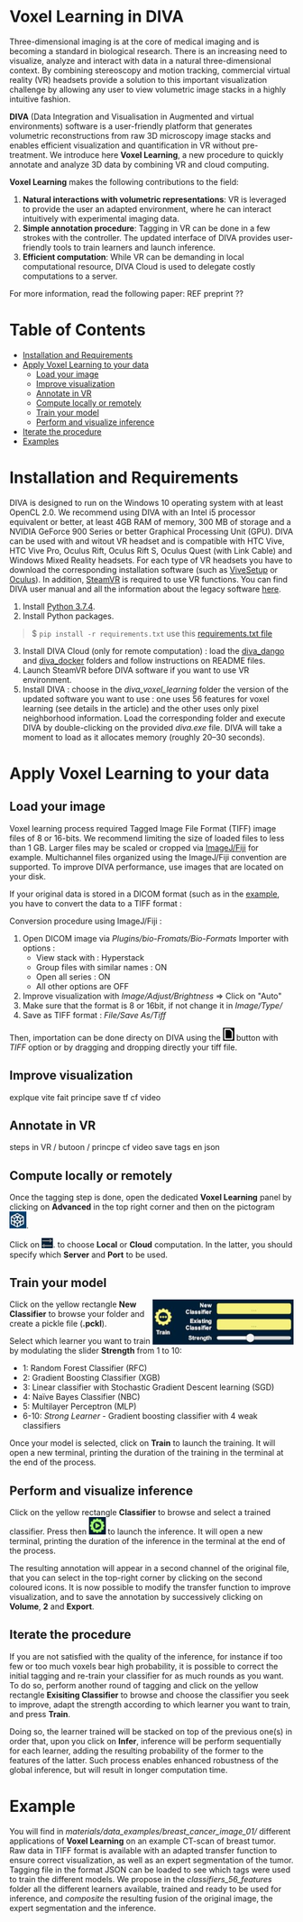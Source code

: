 # Voxel Learning in DIVA

Three-dimensional imaging is at the core of medical imaging and is becoming a standard in biological research. There is an increasing need to visualize, analyze and interact with data in a natural three-dimensional context. By combining stereoscopy and motion tracking, commercial virtual reality (VR) headsets provide a solution to this important visualization challenge by allowing any user to view volumetric image stacks in a highly intuitive fashion.

**DIVA** (Data Integration and Visualisation in Augmented and virtual environments) software is a user-friendly platform that generates volumetric reconstructions from raw 3D microscopy image stacks and enables efficient visualization and quantification in VR without pre-treatment. We introduce here **Voxel Learning**, a new procedure to quickly annotate and analyze 3D data by combining VR and cloud computing.

**Voxel Learning** makes the following contributions to the field:
1. **Natural interactions with volumetric representations**: VR is leveraged to provide the user an adapted environment, where he can interact intuitively with experimental imaging data.
2. **Simple annotation procedure**: Tagging in VR can be done in a few strokes with the controller. The updated interface of DIVA provides user-friendly tools to train learners and launch inference.
3. **Efficient computation**: While VR can be demanding in local computational resource, DIVA Cloud is used to delegate costly computations to a server.

For more information, read the following paper: REF preprint ?? 


# Table of Contents
- [Installation and Requirements](#installation-and-requirements)
- [Apply Voxel Learning to your data](#apply-voxel-learning-to-your-data)
  * [Load your image](#load-your-image)
  * [Improve visualization](#improve-visualization)
  * [Annotate in VR](#annotate-in-vr)
  * [Compute locally or remotely](#compute-locally-or-remotely)
  * [Train your model](#train-your-model)
  * [Perform and visualize inference](#perform-and-visualize-inference)
- [Iterate the procedure](#iterate-the-procedure)
- [Examples](#examples)


# Installation and Requirements
DIVA is designed to run on the Windows 10 operating system with at least OpenCL 2.0. We recommend using DIVA with an Intel i5 processor equivalent or better, at least 4GB RAM of memory, 300 MB of storage and a NVIDIA GeForce 900 Series or better Graphical Processing Unit (GPU). DIVA can be used with and witout VR headset and is compatible with HTC Vive, HTC Vive Pro, Oculus Rift, Oculus Rift S, Oculus Quest (with Link Cable) and Windows Mixed Reality headsets. For each type of VR headsets you have to download the corresponding installation software (such as [ViveSetup](https://www.vive.com/fr/setup/pc-vr/) or [Oculus](https://www.oculus.com/setup/?locale=fr_FR)). In addition, [SteamVR](https://www.steamvr.com/fr/) is required to use VR functions. You can find DIVA user manual and all the information about the legacy software [here](https://diva.pasteur.fr/). 

1. Install [Python 3.7.4](https://www.python.org/downloads/windows/).
2. Install Python packages.
> $ `pip install -r requirements.txt` use this [requirements.txt file](/diva_cloud/diva_django/requirements.txt)
3. Install DIVA Cloud (only for remote computation) : load the [diva_dango](/diva_cloud/diva_django/) and [diva_docker](/diva_cloud/diva_docker) folders and follow instructions on README files.
4. Launch SteamVR before DIVA software if you want to use VR environment.
5. Install DIVA : choose in the *diva_voxel_learning* folder the version of the updated software you want to use : one uses 56 features for voxel learning (see details in the article) and the other uses only pixel neighborhood information. Load the corresponding folder and execute DIVA by double-clicking on the provided *diva.exe* file. DIVA will take a moment to load as it allocates memory (roughly 20–30 seconds).

# Apply Voxel Learning to your data

## Load your image
Voxel learning process required Tagged Image File Format (TIFF) image files of 8 or 16-bits. We recommend limiting the size of loaded files to less than 1 GB. Larger files may be scaled or
cropped via [ImageJ/Fiji](https://imagej.net/software/fiji/downloads) for example. Multichannel files organized using the ImageJ/Fiji convention are supported. To improve DIVA performance, use images that are located on your disk.

If your original data is stored in a DICOM format (such as in the [example](/materials/data_examples/breast_cancer_image_01/raw_data/), you have to convert the data to a TIFF format :

Conversion procedure using ImageJ/Fiji : 
1) Open DICOM image via *Plugins/bio-Fromats/Bio-Formats* Importer with options :
    - View stack with : Hyperstack
    - Group files with similar names : ON
    - Open all series : ON
    - All other options are OFF
2) Improve visualization with *Image/Adjust/Brightness* => Click on "Auto"
3) Make sure that the format is 8 or 16bit, if not change it in *Image/Type/* 
4) Save as TIFF format : *File/Save As/Tiff*

Then, importation can be done directy on DIVA using the <img src="materials/diva_buttons/diva_file_explorer_button.JPG" width="20px" /> button with *TIFF* option or by dragging and dropping directly your tiff file. 

## Improve visualization
explque vite fait principe
save tf
cf video

## Annotate in VR
steps in VR / butoon / princpe
cf video
save tags en json

## Compute locally or remotely
Once the tagging step is done, open the dedicated **Voxel Learning** panel by clicking on **Advanced** in the top right corner and then on the pictogram <img src="materials/diva_buttons/diva_voxel_learning_button.JPG" width="30px" />. 

Click on <img src="materials/diva_buttons/diva_double_arrow_button.JPG" width="20px" />. to choose **Local** or **Cloud** computation. In the latter, you should specify which **Server** and **Port** to be used.


## Train your model

<img align="right" src="materials/diva_buttons/diva_train_panel.JPG" width="250px" />

Click on the yellow rectangle **New Classifier** to browse your folder and create a pickle file (**.pckl**).

Select which learner you want to train by modulating the slider **Strength** from 1 to 10:

 - 1: Random Forest Classifier (RFC)
 - 2: Gradient Boosting Classifier (XGB)
 - 3: Linear classifier with Stochastic Gradient Descent learning (SGD)
 - 4: Naïve Bayes Classifier (NBC)
 - 5: Multilayer Perceptron (MLP)
 - 6-10: *Strong Learner* - Gradient boosting classifier with 4 weak classifiers 

Once your model is selected, click on **Train** to launch the training. It will open a new terminal, printing the duration of the training in the terminal at the end of the process.
  
## Perform and visualize inference

Click on the yellow rectangle **Classifier** to browse and select a trained classifier. Press then <img src="materials/diva_buttons/diva_infer_button.JPG" width="30px" /> to launch the inference. It will open a new terminal, printing the duration of the inference in the terminal at the end of the process.

The resulting annotation will appear in a second channel of the original file, that you can select in the top-right corner by clicking on the second coloured icons. It is now possible to modify the transfer function to improve visualization, and to save the annotation by successively clicking on **Volume**, **2** and **Export**.

## Iterate the procedure
If you are not satisfied with the quality of the inference, for instance if too few or too much voxels bear high probability, it is possible to correct the initial tagging and re-train your classifier for as much rounds as you want. To do so, perform another round of tagging and click on the yellow rectangle **Exisiting Classifier** to browse and choose the classifier you seek to improve, adapt the strength according to which learner you want to train, and press **Train**.

Doing so, the learner trained will be stacked on top of the previous one(s) in order that, upon you click on **Infer**, inference will be perform sequentially for each learner, adding the resulting probability of the former to the features of the latter. Such process enables enhanced robustness of the global inference, but will result in longer computation time.

# Example
You will find in *materials/data_examples/breast_cancer_image_01/* different applications of **Voxel Learning** on an example CT-scan of breast tumor. Raw data in TIFF format is available with an adapted transfer function to ensure correct visualization, as well as an expert segmentation of the tumor. Tagging file in the format JSON can be loaded to see which tags were used to train the different models. We propose in the *classifiers_56_features* folder all the different learners available, trained and ready to be used for inference, and *composite* the resulting fusion of the original image, the expert segmentation and the inference.
